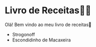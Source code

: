 # Livro de Receitas:man_cook:



Olá! Bem vindo ao meu livro de receitas:wave:

- Strogonoff
- Escondidinho de Macaxeira


